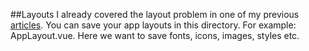 ##Layouts
I already covered the layout problem in one of my previous [articles](https://itnext.io/vue-tricks-smart-layouts-for-vuejs-5c61a472b69b). You can save your app layouts in this directory. For example: AppLayout.vue. Here we want to save fonts, icons, images, styles etc.
